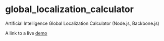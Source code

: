 # global_localization_calculator
Artificial Intelligence Global Localization Calculator (Node.js, Backbone.js)

A link to a live [demo](http://randyledbetter.com/portfolio/global-localization-calculator/)
